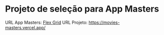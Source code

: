 # Projeto de seleção para App Masters
URL App Masters: [Flex Grid](https://appmasters.io/pt/)
URL Projeto: https://movies-masters.vercel.app/

